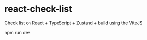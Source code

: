 # react-check-list

Check list on  React + TypeScript + Zustand + build using the  ViteJS

 
npm run dev

